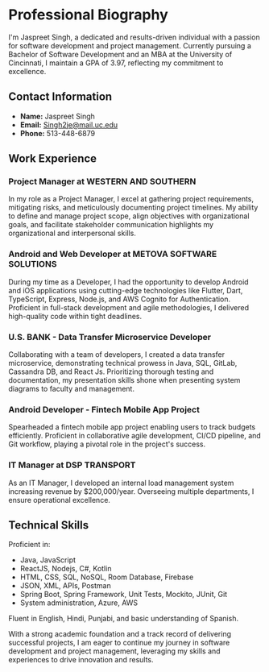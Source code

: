 # Professional Biography

I'm Jaspreet Singh, a dedicated and results-driven individual with a passion for software development and project management. Currently pursuing a Bachelor of Software Development and an MBA at the University of Cincinnati, I maintain a GPA of 3.97, reflecting my commitment to excellence.

## Contact Information

- **Name:** Jaspreet Singh
- **Email:** Singh2je@mail.uc.edu
- **Phone:** 513-448-6879

## Work Experience

### Project Manager at WESTERN AND SOUTHERN

In my role as a Project Manager, I excel at gathering project requirements, mitigating risks, and meticulously documenting project timelines. My ability to define and manage project scope, align objectives with organizational goals, and facilitate stakeholder communication highlights my organizational and interpersonal skills.

### Android and Web Developer at METOVA SOFTWARE SOLUTIONS

During my time as a Developer, I had the opportunity to develop Android and iOS applications using cutting-edge technologies like Flutter, Dart, TypeScript, Express, Node.js, and AWS Cognito for Authentication. Proficient in full-stack development and agile methodologies, I delivered high-quality code within tight deadlines.

### U.S. BANK - Data Transfer Microservice Developer

Collaborating with a team of developers, I created a data transfer microservice, demonstrating technical prowess in Java, SQL, GitLab, Cassandra DB, and React Js. Prioritizing thorough testing and documentation, my presentation skills shone when presenting system diagrams to faculty and management.

### Android Developer - Fintech Mobile App Project

Spearheaded a fintech mobile app project enabling users to track budgets efficiently. Proficient in collaborative agile development, CI/CD pipeline, and Git workflow, playing a pivotal role in the project's success.

### IT Manager at DSP TRANSPORT

As an IT Manager, I developed an internal load management system increasing revenue by $200,000/year. Overseeing multiple departments, I ensure operational excellence.

## Technical Skills

Proficient in:

- Java, JavaScript
- ReactJS, Nodejs, C#, Kotlin
- HTML, CSS, SQL, NoSQL, Room Database, Firebase
- JSON, XML, APIs, Postman
- Spring Boot, Spring Framework, Unit Tests, Mockito, JUnit, Git
- System administration, Azure, AWS

Fluent in English, Hindi, Punjabi, and basic understanding of Spanish.

With a strong academic foundation and a track record of delivering successful projects, I am eager to continue my journey in software development and project management, leveraging my skills and experiences to drive innovation and results.

